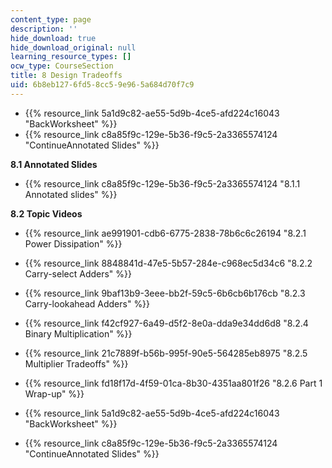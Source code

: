 ```yaml
---
content_type: page
description: ''
hide_download: true
hide_download_original: null
learning_resource_types: []
ocw_type: CourseSection
title: 8 Design Tradeoffs
uid: 6b8eb127-6fd5-8cc5-9e96-5a684d70f7c9
---
```


*   {{% resource_link 5a1d9c82-ae55-5d9b-4ce5-afd224c16043 "BackWorksheet" %}}
*   {{% resource_link c8a85f9c-129e-5b36-f9c5-2a3365574124 "ContinueAnnotated Slides" %}}

**8.1 Annotated Slides**

*   {{% resource_link c8a85f9c-129e-5b36-f9c5-2a3365574124 "8.1.1 Annotated slides" %}}

**8.2 Topic Videos**

*   {{% resource_link ae991901-cdb6-6775-2838-78b6c6c26194 "8.2.1 Power Dissipation" %}}
*   {{% resource_link 8848841d-47e5-5b57-284e-c968ec5d34c6 "8.2.2 Carry-select Adders" %}}
*   {{% resource_link 9baf13b9-3eee-bb2f-59c5-6b6cb6b176cb "8.2.3 Carry-lookahead Adders" %}}
*   {{% resource_link f42cf927-6a49-d5f2-8e0a-dda9e34dd6d8 "8.2.4 Binary Multiplication" %}}
*   {{% resource_link 21c7889f-b56b-995f-90e5-564285eb8975 "8.2.5 Multiplier Tradeoffs" %}}
*   {{% resource_link fd18f17d-4f59-01ca-8b30-4351aa801f26 "8.2.6 Part 1 Wrap-up" %}}

*   {{% resource_link 5a1d9c82-ae55-5d9b-4ce5-afd224c16043 "BackWorksheet" %}}
*   {{% resource_link c8a85f9c-129e-5b36-f9c5-2a3365574124 "ContinueAnnotated Slides" %}}